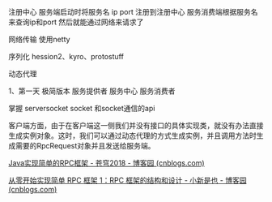 注册中心 服务端启动时将服务名 ip port 注册到注册中心
服务消费端根据服务名来查询ip和port
然后就能通过网络来请求了

网络传输 使用netty

序列化 hession2、kyro、protostuff

动态代理



1、第一天 极简版本
服务提供者
服务中心
服务消费者

掌握
serversocket socket
和socket通信的api


客户端方面，由于在客户端这一侧我们并没有接口的具体实现类，就没有办法直接生成实例对象。这时，我们可以通过动态代理的方式生成实例，并且调用方法时生成需要的RpcRequest对象并且发送给服务端。

[Java实现简单的RPC框架 - 苍穹2018 - 博客园 (cnblogs.com)](https://www.cnblogs.com/codingexperience/p/5930752.html#!comments)

[从零开始实现简单 RPC 框架 1：RPC 框架的结构和设计 - 小新是也 - 博客园 (cnblogs.com)](https://www.cnblogs.com/chenchuxin/p/15116332.html)

